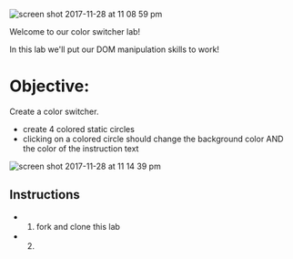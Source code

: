 ![screen shot 2017-11-28 at 11 08 59 pm](https://user-images.githubusercontent.com/6153182/33358052-46b41692-d494-11e7-8bf8-e0734fda7383.png)


Welcome to our color switcher lab! 

In this lab we'll put our DOM manipulation skills to work!

# Objective: 

Create a color switcher.
-  create 4 colored static circles
-  clicking on a colored circle should change the background color AND the color of the instruction text 

![screen shot 2017-11-28 at 11 14 39 pm](https://user-images.githubusercontent.com/6153182/33357724-fdebac88-d491-11e7-81c3-4666e0734adf.png)

## Instructions

-  1) fork and clone this lab 
-  2) 
